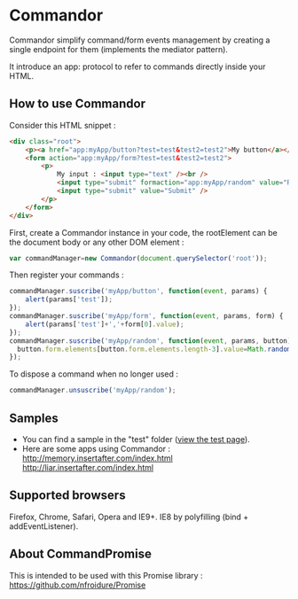 Commandor
==============

Commandor simplify command/form events management by creating a single endpoint for them (implements the mediator pattern).

It introduce an app: protocol to refer to commands directly inside your HTML.

How to use Commandor
--------------

Consider this HTML snippet :
```html
<div class="root">
	<p><a href="app:myApp/button?test=test&test2=test2">My button</a></p>
	<form action="app:myApp/form?test=test&test2=test2">
		<p>
			My input : <input type="text" /><br />
			<input type="submit" formaction="app:myApp/random" value="Random" />
			<input type="submit" value="Submit" />
		</p>
	</form>
</div>
```

First, create a Commandor instance in your code, the rootElement can be the document body or any other DOM element :

```js
var commandManager=new Commandor(document.querySelector('root'));
```

Then register your commands :
```js
commandManager.suscribe('myApp/button', function(event, params) {
	alert(params['test']);
});
commandManager.suscribe('myApp/form', function(event, params, form) {
	alert(params['test']+','+form[0].value);
});
commandManager.suscribe('myApp/random', function(event, params, button) {
  button.form.elements[button.form.elements.length-3].value=Math.random();
});
```

To dispose a command when no longer used :

```js
commandManager.unsuscribe('myApp/random');
```

Samples
--------------
*	You can find a sample in the "test" folder ([view the test page](http://rest4.org/github/nfroidure/Commandor/master/test/index.html)).
*	Here are some apps using Commandor : http://memory.insertafter.com/index.html http://liar.insertafter.com/index.html

Supported browsers
--------------
Firefox, Chrome, Safari, Opera and IE9+.
IE8 by polyfilling (bind + addEventListener).

About CommandPromise
--------------
This is intended to be used with this Promise library : https://github.com/nfroidure/Promise
